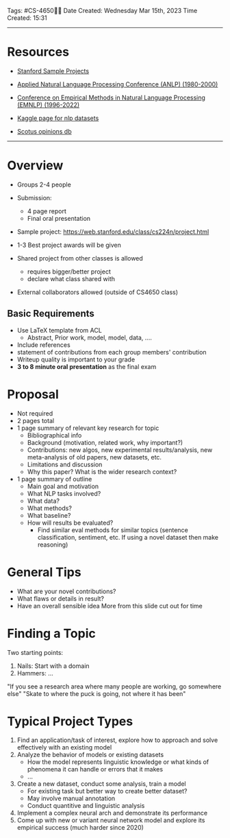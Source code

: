 Tags: #CS-4650📖🤖
Date Created: Wednesday Mar 15th, 2023
Time Created: 15:31

---
# Resources
- [Stanford Sample Projects](https://web.stanford.edu/class/cs224n/project.html)
- [Applied Natural Language Processing Conference (ANLP) (1980-2000)](https://aclanthology.org/venues/anlp/)
- [Conference on Empirical Methods in Natural Language Processing (EMNLP) (1996-2022)](https://aclanthology.org/venues/emnlp/)

- [Kaggle page for nlp datasets](https://www.kaggle.com/general/150720)
- [Scotus opinions db](https://www.kaggle.com/datasets/gqfiddler/scotus-opinions)

---
# Overview
- Groups 2-4 people
- Submission:
	- 4 page report
	- Final oral presentation
- Sample project: https://web.stanford.edu/class/cs224n/project.html
- 1-3 Best project awards will be given

- Shared project from other classes is allowed
	- requires bigger/better project
	- declare what class shared with
- External collaborators allowed (outside of CS4650 class)

## Basic Requirements
- Use LaTeX template from ACL
	- Abstract, Prior work, model, model, data, ....
- Include references
- statement of contributions from each group members' contribution
- Writeup quality is important to your grade
- **3 to 8 minute oral presentation** as the final exam

# Proposal
- Not required
- 2 pages total
- 1 page summary of relevant key research for topic
	- Bibliographical info
	- Background (motivation, related work, why important?)
	- Contributions: new algos, new experimental results/analysis, new meta-analysis of old papers, new datasets, etc.
	- Limitations and discussion
	- Why this paper? What is the wider research context?
- 1 page summary of outline
	- Main goal and motivation
	- What NLP tasks involved?
	- What data?
	- What methods?
	- What baseline?
	- How will results be evaluated?
		- Find similar eval methods for similar topics (sentence classification, sentiment, etc. If using a novel dataset then make reasoning)

# General Tips
- What are your novel contributions?
- What flaws or details in result?
- Have an overall sensible idea
More from this slide cut out for time

# Finding a Topic
Two starting points:
1. Nails: Start with a domain
2. Hammers: ...

"If you see a research area where many people are working, go somewhere else"
"Skate to where the puck is going, not where it has been"

# Typical Project Types
1. Find an application/task of interest, explore how to approach and solve effectively with an existing model
2. Analyze the behavior of models or existing datasets
	- How the model represents linguistic knowledge or what kinds of phenomena it can handle or errors that it makes
	- ...
3. Create a new dataset, conduct some analysis, train a model
	- For existing task but better way to create better dataset?
	- May involve manual annotation
	- Conduct quantitive and linguistic analysis
4. Implement a complex neural arch and demonstrate its performance
5. Come up with new or variant neural network model and explore its empirical success (much harder since 2020)

